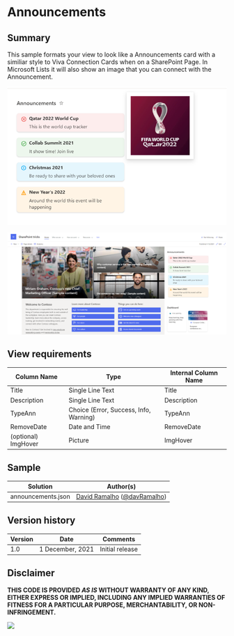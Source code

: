 # Announcements

## Summary

This sample formats your view to look like a Announcements card with a similiar style to Viva Connection Cards when on a SharePoint Page. In Microsoft Lists it will also show an image that you can connect with the Announcement.

![screenshot of the sample](./assets/screenshot.png)

![screenshot of the sample on a Modern page](./assets/screenshot2.png)

## View requirements

| Column Name         | Type                                   | Internal Column Name |
| ------------------- | -------------------------------------- | -------------------- |
| Title               | Single Line Text                       | Title                |
| Description         | Single Line Text                       | Description          |
| TypeAnn             | Choice (Error, Success, Info, Warning) | TypeAnn              |
| RemoveDate         | Date and Time                          | RemoveDate          |
| (optional) ImgHover | Picture                                | ImgHover             |

## Sample

Solution|Author(s)
--------|---------
announcements.json | [David Ramalho](https://github.com/DRamalho92) ([@davRamalho](https://twitter.com/davRamalho))

## Version history

| Version | Date             | Comments        |
| ------- | ---------------- | --------------- |
| 1.0     | 1 December, 2021 | Initial release |

## Disclaimer

**THIS CODE IS PROVIDED _AS IS_ WITHOUT WARRANTY OF ANY KIND, EITHER EXPRESS OR IMPLIED, INCLUDING ANY IMPLIED WARRANTIES OF FITNESS FOR A PARTICULAR PURPOSE, MERCHANTABILITY, OR NON-INFRINGEMENT.**

<img src="https://pnptelemetry.azurewebsites.net/list-formatting/view-samples/announcements" />
